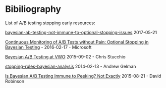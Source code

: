 # Bibiliography

List of A/B testing stopping early resources:

[bayesian-ab-testing-not-immune-to-optional-stopping-issues](http://blog.analytics-toolkit.com/2017/bayesian-ab-testing-not-immune-to-optional-stopping-issues/) 2017-05-21

[](https://www.analytics-toolkit.com/pdf/Efficient_AB_Testing_in_Conversion_Rate_Optimization_-_The_AGILE_Statistical_Method_2017.pdf)

[Continuous Monitoring of A/B Tests without Pain: Optional Stopping in Bayesian Testing](https://arxiv.org/pdf/1602.05549.pdf) - 2016-02-17 - Microsoft

[Bayesian A/B Testing at VWO](https://cdn2.hubspot.net/hubfs/310840/VWO_SmartStats_technical_whitepaper.pdf) 2015-09-02 - Chris Stucchio

[stopping-rules-bayesian-analysis](http://andrewgelman.com/2014/02/13/stopping-rules-bayesian-analysis/) 2014-02-13 - Andrew Gelman

[Is Bayesian A/B Testing Immune to Peeking? Not Exactly](https://github.com/dgrtwo/dgrtwo.github.com/blob/master/_R/2015-08-21-bayesian-ab-testing.Rmd) 2015-08-21 - David Robinson
